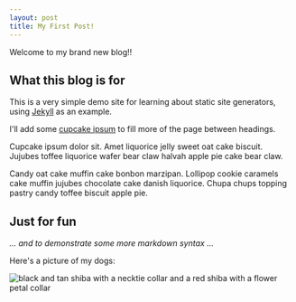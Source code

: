 ```yaml
---
layout: post
title: My First Post!
---
```


Welcome to my brand new blog!!

## What this blog is for

This is a very simple demo site for learning about static site generators, using [Jekyll](https://jekyllrb.com) as an example.

I'll add some [cupcake ipsum](http://www.cupcakeipsum.com/) to fill more of the page between headings. 

Cupcake ipsum dolor sit. Amet liquorice jelly sweet oat cake biscuit. Jujubes toffee liquorice wafer bear claw halvah apple pie cake bear claw.

Candy oat cake muffin cake bonbon marzipan. Lollipop cookie caramels cake muffin jujubes chocolate cake danish liquorice. Chupa chups topping pastry candy toffee biscuit apple pie.

## Just for fun

_... and to demonstrate some more markdown syntax ..._

Here's a picture of my dogs:

![black and tan shiba with a necktie collar and a red shiba with a flower petal collar](/images/monty-and-petunia.jpg)
